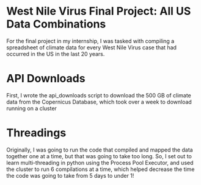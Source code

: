 # West Nile Virus Final Project: All US Data Combinations

For the final project in my internship, I was tasked with compiling a spreadsheet of climate data for every West Nile Virus case that had occurred in the US in the last 20 years. 

# API Downloads
First, I wrote the api_downloads script to download the 500 GB of climate data from the Copernicus Database, which took over a week to download running on a cluster

# Threadings
Originally, I was going to run the code that compiled and mapped the data together one at a time, but that was going to take too long. So, I set out to learn multi-threading in python using the Process Pool Executor, and used the cluster to run 6 compilations at a time, which helped decrease the time the code was going to take from 5 days to under 1!
